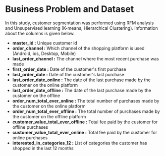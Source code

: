 # Business Problem and Dataset  

In this study, customer segmentation was performed using RFM analysis and Unsupervised learning (K-means, Hierarchical Clustering). Information about the columns is given below.
* **master_id :** Unique customer id
* **order_channel :** Which channel of the shopping platform is used (Android, ios, Desktop, Mobile)
* **last_order_channel :** The channel where the most recent purchase was made
* **first_order_date :** Date of the customer's first purchase
* **last_order_date :** Date of the customer's last purchase
* **last_order_date_online :** The date of the last purchase made by the customer on the online platform
* **last_order_date_offline :** The date of the last purchase made by the customer on the offline
* **order_num_total_ever_online :** The total number of purchases made by the customer on the online platform
* **order_num_total_ever_offline :** The total number of purchases made by the customer on the offline platform
* **customer_value_total_ever_offline :** Total fee paid by the customer for offline purchases
* **customer_value_total_ever_online :** Total fee paid by the customer for online purchases
* **interested_in_categories_12  :** List of categories the customer has shopped in the last 12 months
